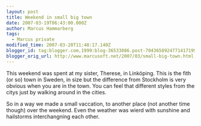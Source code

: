 ```yaml
---
layout: post
title: Weekend in small big town
date: 2007-03-19T06:43:00.000Z
author: Marcus Hammarberg
tags:
  - Marcus private
modified_time: 2007-03-20T11:48:17.140Z
blogger_id: tag:blogger.com,1999:blog-36533086.post-7043658924771417199
blogger_orig_url: http://www.marcusoft.net/2007/03/small-big-town.html
---
```


This weekend was spent at my sister, Therese, in Linköping. This is the fith (or so) town in Sweden, in size but the difference from Stockholm is very obvious when you are in the town. You can feel that different styles from the citys just by walking around in the cities.

So in a way we made a small vaccation, to another place (not another time though) over the weekend. Even the weather was wierd with sunshine and hailstorms interchangning each other.
